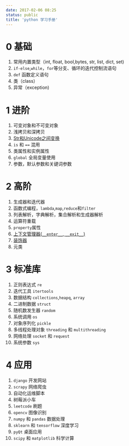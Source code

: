 ```yaml
---
date: 2017-02-06 08:25
status: public
title: 'python 学习手册'
---
```


# 0 基础
1. 常用内置类型（int, float, bool,bytes, str, list, dict, set)
2. `if-else`,`while`，`for`等分支、循环的迭代控制流语句
3. `def` 函数定义语句
4. 类（class）
5. 异常（exception)

# 1 进阶
1. 可变对象和不可变对象
2. 浅拷贝和深拷贝
3. [Str和Unicode之间变换](http://gaufung.info/post/python_encoding)
4. `is` 和 `==` 混用
5. 类属性和实例属性
6. `global` 全局变量使用
7. 参数，默认参数和关键词参数

# 2 高阶
1. 生成器和迭代器
2. 函数式编程，`lambda`,`map`,`reduce`和`filter`
3. 列表解析，字典解析，集合解析和生成器解析
4. 运算符重载
5. `property`属性
6. [上下文管理器(`__enter__`, `__exit__`)](http://gaufung.info/post/python_using_with)  
7. [装饰器](http://gaufung.info/post/python_decorator)
8. 元类

# 3 标准库
1. 正则表达式 `re`
2. 迭代工具 `itertools`
3. 数据结构 `collections`,`heapq`, `array`
4. 二进制数据 `struct`
5. 随机数发生器 `random`
6. 系统调用 `os`
7. 对象序列化 `pickle`
8. 多线程处理对象 `threading` 和 `multithreading`
9. 网络处理 `socket` 和 `request`
10. 系统参数 `sys` 

# 4 应用
1. `django` 开发网站
2. `scrapy` 网络爬虫
3. 自动化运维脚本
4. 树莓派小车
5. `leetcode` 刷题
6. `opencv` 图像识别
7. `numpy` 和 `pandas` 数据处理
8. `sklearn` 和 `tensorflow` 深度学习
9. `pyQt` 桌面应用
10. `scipy` 和 `matplotlib` 科学计算